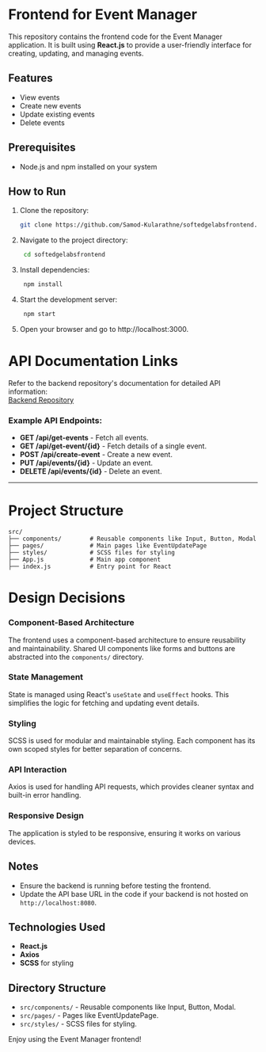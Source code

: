 # Frontend for Event Manager

This repository contains the frontend code for the Event Manager application. It is built using **React.js** to provide a user-friendly interface for creating, updating, and managing events.

## Features

- View events
- Create new events
- Update existing events
- Delete events

## Prerequisites

- Node.js and npm installed on your system

## How to Run

1. Clone the repository:
   ```bash
   git clone https://github.com/Samod-Kularathne/softedgelabsfrontend.git
   ```
2. Navigate to the project directory:
   ```bash
    cd softedgelabsfrontend
   ```
3. Install dependencies:
   ```bash
    npm install
   ```
4. Start the development server:
   ```bash
    npm start
   ```
5. Open your browser and go to http://localhost:3000.

# API Documentation Links

Refer to the backend repository's documentation for detailed API information:  
[Backend Repository](https://github.com/Samod-Kularathne/softedgelabsbackend)

### Example API Endpoints:

- **GET /api/get-events** - Fetch all events.
- **GET /api/get-event/{id}** - Fetch details of a single event.
- **POST /api/create-event** - Create a new event.
- **PUT /api/events/{id}** - Update an event.
- **DELETE /api/events/{id}** - Delete an event.

---

# Project Structure

```
src/
├── components/        # Reusable components like Input, Button, Modal
├── pages/             # Main pages like EventUpdatePage
├── styles/            # SCSS files for styling
├── App.js             # Main app component
├── index.js           # Entry point for React
```

# Design Decisions

### Component-Based Architecture

The frontend uses a component-based architecture to ensure reusability and maintainability. Shared UI components like forms and buttons are abstracted into the `components/` directory.

### State Management

State is managed using React's `useState` and `useEffect` hooks. This simplifies the logic for fetching and updating event details.

### Styling

SCSS is used for modular and maintainable styling. Each component has its own scoped styles for better separation of concerns.

### API Interaction

Axios is used for handling API requests, which provides cleaner syntax and built-in error handling.

### Responsive Design

The application is styled to be responsive, ensuring it works on various devices.

## Notes

- Ensure the backend is running before testing the frontend.
- Update the API base URL in the code if your backend is not hosted on `http://localhost:8080`.

## Technologies Used

- **React.js**
- **Axios**
- **SCSS** for styling

## Directory Structure

- `src/components/` - Reusable components like Input, Button, Modal.
- `src/pages/` - Pages like EventUpdatePage.
- `src/styles/` - SCSS files for styling.

Enjoy using the Event Manager frontend!

